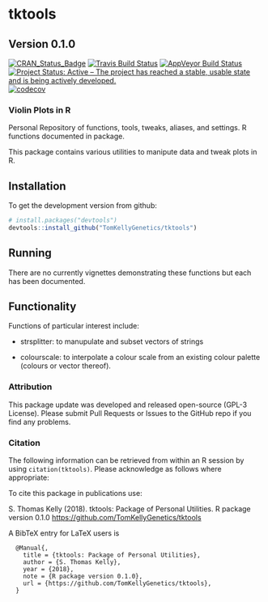# tktools

## Version 0.1.0

[![CRAN_Status_Badge](http://www.r-pkg.org/badges/version/tktools)](https://cran.r-project.org/package=tktools)
[![Travis Build Status](https://travis-ci.org/TomKellyGenetics/tktools.svg?branch=master)](https://travis-ci.org/TomKellyGenetics/tktools)
[![AppVeyor Build Status](https://ci.appveyor.com/api/projects/status/github/TomKellyGenetics/vioplot?branch=master&svg=true)](https://ci.appveyor.com/project/TomKellyGenetics/tktools)
[![Project Status: Active – The project has reached a stable, usable state and is being actively developed.](http://www.repostatus.org/badges/latest/active.svg)](http://www.repostatus.org/#active)
[![codecov](https://codecov.io/gh/TomKellyGenetics/tktools/branch/master/graph/badge.svg)](https://codecov.io/gh/TomKellyGenetics/tktools)

### Violin Plots in R

Personal Repository of functions, tools, tweaks, aliases, and settings. R functions documented in package. 

This package contains various utilities to manipute data and tweak plots in R.

## Installation

To get the development version from github:

```R
# install.packages("devtools")
devtools::install_github("TomKellyGenetics/tktools")
```

## Running

There are no currently vignettes demonstrating these functions but each has been documented.

## Functionality

Functions of particular interest include:

- strsplitter: to manupulate and subset vectors of strings

- colourscale: to interpolate a colour scale from an existing colour palette (colours or vector thereof).


### Attribution

This package update was developed and released open-source (GPL-3 License). Please submit Pull Requests or Issues to the GitHub repo if you find any problems.

### Citation

The following information can be retrieved from within an R session by using `citation(tktools)`. Please acknowledge as follows where appropriate:

To cite this package in publications use:

  S. Thomas Kelly (2018). tktools: Package of Personal Utilities. R package version 0.1.0
  https://github.com/TomKellyGenetics/tktools

A BibTeX entry for LaTeX users is

      @Manual{,
        title = {tktools: Package of Personal Utilities},
        author = {S. Thomas Kelly},
        year = {2018},
        note = {R package version 0.1.0},
        url = {https://github.com/TomKellyGenetics/tktools},
      }


